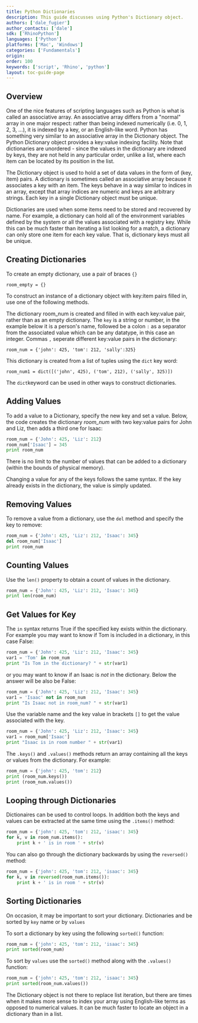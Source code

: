 ```yaml
---
title: Python Dictionaries
description: This guide discusses using Python's Dictionary object.
authors: ['dale_fugier']
author_contacts: ['dale']
sdk: ['RhinoPython']
languages: ['Python']
platforms: ['Mac', 'Windows']
categories: ['Fundamentals']
origin:
order: 100
keywords: ['script', 'Rhino', 'python']
layout: toc-guide-page
---
```



## Overview

One of the nice features of scripting languages such as Python is what is called an associative array. An associative array differs from a "normal" array in one major respect: rather than being indexed numerically (i.e. 0, 1, 2, 3, ...), it is indexed by a key, or an English-like word. Python has something very similar to an associative array in the Dictionary object. The Python Dictionary object provides a key:value indexing facility. Note that dictionaries are unordered - since the values in the dictionary are indexed by keys, they are not held in any particular order, unlike a list, where each item can be located by its position in the list.

The Dictionary object is used to hold a set of data values in the form of (key, item) pairs.  A dictionary is sometimes called an associative array because it associates a key with an item.  The keys behave in a way similar to indices in an array, except that array indices are numeric and keys are arbitrary strings.  Each key in a single Dictionary object must be unique.

Dictionaries are used when some items need to be stored and recovered by name.  For example, a dictionary can hold all of the environment variables defined by the system or all the values associated with a registry key. While this can be much faster than iterating a list looking for a match, a dictionary can only store one item for each key value.  That is, dictionary keys must all be unique.

## Creating Dictionaries

To create an empty dictionary, use a pair of braces `{}`

`room_empty = {}`


To construct an instance of a dictionary object with key:item pairs filled in, use one of the following methods.

The dictionary room_num is created and filled in with each key:value pair, rather than as an empty dictionary. The `key` is a string or number, in the example below it is a person's name,  followed be a colon `:` as a separator from the associated value which can be any datatype, in this case an integer. Commas `,`  seperate different key:value pairs in the dictionary:

`room_num = {'john': 425, 'tom': 212, 'sally':325}`

This dictionary is created from a list of tuples using the `dict` key word:

`room_num1 = dict([('john', 425), ('tom', 212), ('sally', 325)])`

The `dict`keyword can be used in other ways to construct dictionaries.


## Adding Values

To add a value to a Dictionary, specify the new key and set a value. Below, the code creates the dictionary *room_num* with two key:value pairs for John and Liz, then adds a third one for Isaac:

```python
room_num = {'John': 425, 'Liz': 212}
room_num['Isaac'] = 345
print room_num
```
There is no limit to the number of values that can be added to a dictionary (within the bounds of physical memory).

Changing a value for any of the keys follows the same syntax.  If the key already exists in the dictionary, the value is simply updated.

## Removing Values

To remove a value from a dictionary, use the `del` method and specify the key to remove:

```python
room_num = {'John': 425, 'Liz': 212, 'Isaac': 345}
del room_num['Isaac']
print room_num
```

## Counting Values

Use the `len()` property to obtain a count of values in the dictionary.

```python
room_num = {'John': 425, 'Liz': 212, 'Isaac': 345}
print len(room_num)
```

## Get Values for Key

The `in` syntax returns True if the specified key exists within the dictionary.  For example you may want to know if Tom is included in a dictionary, in this case False:

```python
room_num = {'John': 425, 'Liz': 212, 'Isaac': 345}
var1 = 'Tom' in room_num
print "Is Tom in the dictionary? " + str(var1)
```
or you may want to know if an Isaac is *not* in the dictionary. Below the answer will be also be False:

```python
room_num = {'John': 425, 'Liz': 212, 'Isaac': 345}
var1 = 'Isaac' not in room_num
print "Is Isaac not in room_num? " + str(var1)
```

Use the variable name and the key value in brackets `[]` to get the value associated with the key.

```python
room_num = {'John': 425, 'Liz': 212, 'Isaac': 345}
var1 = room_num['Isaac']
print "Isaac is in room number " + str(var1)
```

The `.keys()` and `.values()` methods return an array containing all the keys or values from the dictionary. For example:

```python
room_num = {'john': 425, 'tom': 212}
print (room_num.keys())
print (room_num.values())
```

## Looping through Dictionaries

Dictionaires can be used to control loops.  In addition both the keys and values can be extracted at the same time using the `.items()` method:

```python
room_num = {'john': 425, 'tom': 212, 'isaac': 345}
for k, v in room_num.items():
    print k + ' is in room ' + str(v)
```

You can also go through the dictionary backwards by using the `reversed()` method:

```python
room_num = {'john': 425, 'tom': 212, 'isaac': 345}
for k, v in reversed(room_num.items()):
    print k + ' is in room ' + str(v)
```

## Sorting Dictionaries

On occasion, it may be important to sort your dictionary. Dictionaries and be sorted by `key` name or by `values`

To sort a dictionary by key using the following `sorted()` function:

```python
room_num = {'john': 425, 'tom': 212, 'isaac': 345}
print sorted(room_num)
```

To sort by `values` use the `sorted()` method along with the `.values()` function:

```python
room_num = {'john': 425, 'tom': 212, 'isaac': 345}
print sorted(room_num.values())
```

The Dictionary object is not there to replace list iteration, but there are times when it makes more sense to index your array using English-like terms as opposed to numerical values. It can be much faster to locate an object in a dictionary than in a list.
